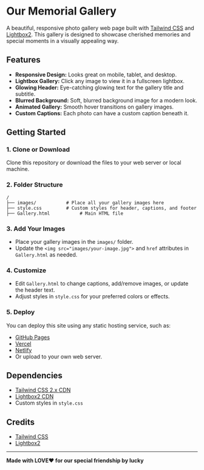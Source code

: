 # Our Memorial Gallery

A beautiful, responsive photo gallery web page built with [Tailwind CSS](https://tailwindcss.com/) and [Lightbox2](https://lokeshdhakar.com/projects/lightbox2/). This gallery is designed to showcase cherished memories and special moments in a visually appealing way.

## Features

- **Responsive Design:** Looks great on mobile, tablet, and desktop.
- **Lightbox Gallery:** Click any image to view it in a fullscreen lightbox.
- **Glowing Header:** Eye-catching glowing text for the gallery title and subtitle.
- **Blurred Background:** Soft, blurred background image for a modern look.
- **Animated Gallery:** Smooth hover transitions on gallery images.
- **Custom Captions:** Each photo can have a custom caption beneath it.

## Getting Started

### 1. Clone or Download

Clone this repository or download the files to your web server or local machine.

### 2. Folder Structure

```
/
├── images/           # Place all your gallery images here
├── style.css         # Custom styles for header, captions, and footer
├── Gallery.html           # Main HTML file
```

### 3. Add Your Images

- Place your gallery images in the `images/` folder.
- Update the `<img src="images/your-image.jpg">` and `href` attributes in `Gallery.html` as needed.

### 4. Customize

- Edit `Gallery.html` to change captions, add/remove images, or update the header text.
- Adjust styles in `style.css` for your preferred colors or effects.

### 5. Deploy

You can deploy this site using any static hosting service, such as:
- [GitHub Pages](https://pages.github.com/)
- [Vercel](https://vercel.com/)
- [Netlify](https://www.netlify.com/)
- Or upload to your own web server.

## Dependencies

- [Tailwind CSS 2.x CDN](https://cdn.jsdelivr.net/npm/tailwindcss@2.2.19/dist/tailwind.min.css)
- [Lightbox2 CDN](https://cdnjs.cloudflare.com/ajax/libs/lightbox2/2.11.3/css/lightbox.min.css)
- Custom styles in `style.css`

## Credits

- [Tailwind CSS](https://tailwindcss.com/)
- [Lightbox2](https://lokeshdhakar.com/projects/lightbox2/)

---

**Made with LOVE❤️ for our special friendship by lucky**